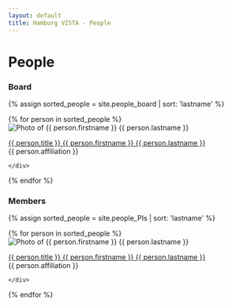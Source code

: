 ```yaml
---
layout: default
title: Hamburg VISTA - People
---
```


# People

### Board

{% assign sorted_people = site.people_board | sort: 'lastname' %}
<div class="profile-container">
  {% for person in sorted_people %}
    <div class="profile">
      <img src="{{ person.photo }}" class="circular-image" alt="Photo of {{ person.firstname }} {{ person.lastname }}">
      <p><a href="{{ person.link }}" target="_blank">{{ person.title }} {{ person.firstname }} {{ person.lastname }}</a><br>{{ person.affiliation }}</p>

    </div>
  {% endfor %}
</div>

### Members

{% assign sorted_people = site.people_PIs | sort: 'lastname' %}
<div class="profile-container">
  {% for person in sorted_people %}
    <div class="profile">
      <img src="{{ person.photo }}" class="circular-image" alt="Photo of {{ person.firstname }} {{ person.lastname }}">
      <p><a href="{{ person.link }}" target="_blank">{{ person.title }} {{ person.firstname }} {{ person.lastname }}</a><br>{{ person.affiliation }}</p>

    </div>
  {% endfor %}
</div>

